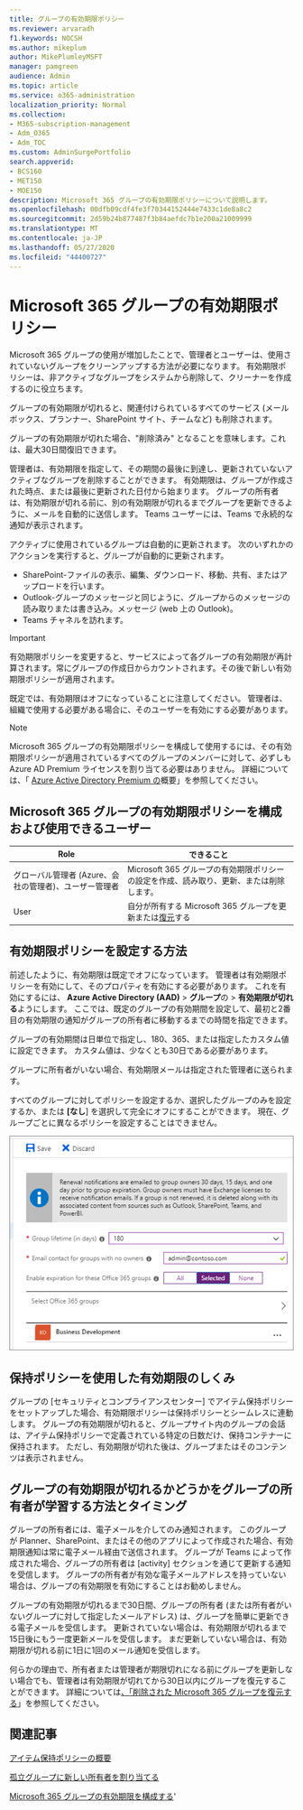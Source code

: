 ```yaml
---
title: グループの有効期限ポリシー
ms.reviewer: arvaradh
f1.keywords: NOCSH
ms.author: mikeplum
author: MikePlumleyMSFT
manager: pamgreen
audience: Admin
ms.topic: article
ms.service: o365-administration
localization_priority: Normal
ms.collection:
- M365-subscription-management
- Adm_O365
- Adm_TOC
ms.custom: AdminSurgePortfolio
search.appverid:
- BCS160
- MET150
- MOE150
description: Microsoft 365 グループの有効期限ポリシーについて説明します。
ms.openlocfilehash: 00dfb09cdf4fe3f70344152444e7433c1de8a8c2
ms.sourcegitcommit: 2d59b24b877487f3b84aefdc7b1e200a21009999
ms.translationtype: MT
ms.contentlocale: ja-JP
ms.lasthandoff: 05/27/2020
ms.locfileid: "44400727"
---
```

# <a name="microsoft-365-group-expiration-policy"></a>Microsoft 365 グループの有効期限ポリシー

Microsoft 365 グループの使用が増加したことで、管理者とユーザーは、使用されていないグループをクリーンアップする方法が必要になります。 有効期限ポリシーは、非アクティブなグループをシステムから削除して、クリーナーを作成するのに役立ちます。

グループの有効期限が切れると、関連付けられているすべてのサービス (メールボックス、プランナー、SharePoint サイト、チームなど) も削除されます。

グループの有効期限が切れた場合、"削除済み" となることを意味します。これは、最大30日間復旧できます。

管理者は、有効期限を指定して、その期間の最後に到達し、更新されていないアクティブなグループを削除することができます。 有効期限は、グループが作成された時点、または最後に更新された日付から始まります。 グループの所有者は、有効期限が切れる前に、別の有効期限が切れるまでグループを更新できるように、メールを自動的に送信します。 Teams ユーザーには、Teams で永続的な通知が表示されます。

アクティブに使用されているグループは自動的に更新されます。 次のいずれかのアクションを実行すると、グループが自動的に更新されます。
- SharePoint-ファイルの表示、編集、ダウンロード、移動、共有、またはアップロードを行います。
- Outlook-グループのメッセージと同じように、グループからのメッセージの読み取りまたは書き込み。メッセージ (web 上の Outlook)。
- Teams チャネルを訪れます。

> [!IMPORTANT]
> 有効期限ポリシーを変更すると、サービスによって各グループの有効期限が再計算されます。常にグループの作成日からカウントされます。その後で新しい有効期限ポリシーが適用されます。

既定では、有効期限はオフになっていることに注意してください。 管理者は、組織で使用する必要がある場合に、そのユーザーを有効にする必要があります。

> [!NOTE]
> Microsoft 365 グループの有効期限ポリシーを構成して使用するには、その有効期限ポリシーが適用されているすべてのグループのメンバーに対して、必ずしも Azure AD Premium ライセンスを割り当てる必要はありません。 詳細については、「 [Azure Active Directory Premium の](https://docs.microsoft.com/azure/active-directory/active-directory-get-started-premium)概要」を参照してください。

## <a name="who-can-configure-and-use-the-microsoft-365-groups-expiration-policy"></a>Microsoft 365 グループの有効期限ポリシーを構成および使用できるユーザー

|Role|できること|
|---------|---------|
|グローバル管理者 (Azure、会社の管理者)、ユーザー管理者|Microsoft 365 グループの有効期限ポリシーの設定を作成、読み取り、更新、または削除します。|
|User|自分が所有する Microsoft 365 グループを更新または[復元](https://docs.microsoft.com/azure/active-directory/users-groups-roles/groups-restore-deleted)する|

## <a name="how-to-set-the-expiration-policy"></a>有効期限ポリシーを設定する方法

前述したように、有効期限は既定でオフになっています。 管理者は有効期限ポリシーを有効にして、そのプロパティを有効にする必要があります。 これを有効にするには、 **Azure Active Directory (AAD)**  >  **グループ**の  >  **有効期限が切れる**ようにします。 ここでは、既定のグループの有効期間を設定して、最初と2番目の有効期限の通知がグループの所有者に移動するまでの時間を指定できます。

グループの有効期間は日単位で指定し、180、365、または指定したカスタム値に設定できます。 カスタム値は、少なくとも30日である必要があります。

グループに所有者がいない場合、有効期限メールは指定された管理者に送られます。

すべてのグループに対してポリシーを設定するか、選択したグループのみを設定するか、または **[なし**] を選択して完全にオフにすることができます。 現在、グループごとに異なるポリシーを設定することはできません。

![Azure Active Directory でのグループの有効期限設定のスクリーンショット](../../media/azure-groups-expiration-settings.png)

## <a name="how-expiry-works-with-the-retention-policy"></a>保持ポリシーを使用した有効期限のしくみ

グループの [セキュリティとコンプライアンスセンター] でアイテム保持ポリシーをセットアップした場合、有効期限ポリシーは保持ポリシーとシームレスに連動します。 グループの有効期限が切れると、グループサイト内のグループの会話は、アイテム保持ポリシーで定義されている特定の日数だけ、保持コンテナーに保持されます。 ただし、有効期限が切れた後は、グループまたはそのコンテンツは表示されません。

## <a name="how-and-when-a-group-owner-learns-if-their-groups-are-going-to-expire"></a>グループの有効期限が切れるかどうかをグループの所有者が学習する方法とタイミング

グループの所有者には、電子メールを介してのみ通知されます。 このグループが Planner、SharePoint、またはその他のアプリによって作成された場合、有効期限通知は常に電子メール経由で送信されます。 グループが Teams によって作成された場合、グループの所有者は [activity] セクションを通じて更新する通知を受信します。 グループの所有者が有効な電子メールアドレスを持っていない場合は、グループの有効期限を有効にすることはお勧めしません。

グループの有効期限が切れるまで30日間、グループの所有者 (または所有者がいないグループに対して指定したメールアドレス) は、グループを簡単に更新できる電子メールを受信します。 更新されていない場合は、有効期限が切れるまで15日後にもう一度更新メールを受信します。 まだ更新していない場合は、有効期限が切れる前に1日に1回のメール通知を受信します。

何らかの理由で、所有者または管理者が期限切れになる前にグループを更新しない場合でも、管理者は有効期限が切れてから30日以内にグループを復元することができます。 詳細については[、「削除された Microsoft 365 グループを復元する](https://docs.microsoft.com/microsoft-365/admin/create-groups/restore-deleted-group)」を参照してください。

## <a name="related-articles"></a>関連記事

[アイテム保持ポリシーの概要](https://docs.microsoft.com/microsoft-365/compliance/retention-policies)

[孤立グループに新しい所有者を割り当てる](https://support.microsoft.com/en-us/office/assign-a-new-owner-to-an-orphaned-group-86bb3db6-8857-45d1-95c8-f6d540e45732)

[Microsoft 365 グループの有効期限を構成する](https://docs.microsoft.com/azure/active-directory/active-directory-groups-lifecycle-azure-portal)'
